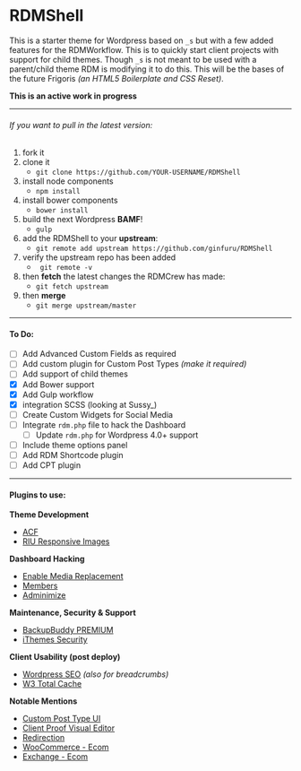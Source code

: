 RDMShell
============

This is a starter theme for Wordpress based on `_s` but with a few added features for the RDMWorkflow. This is to quickly start client projects with support for child themes. Though `_s` is not meant to be used with a parent/child theme RDM is modifying it to do this. This will be the bases of the future Frigoris _(an HTML5 Boilerplate and CSS Reset)_.

<strong>This is an active work in progress</strong>

---

###### If you want to pull in the latest version:

1. fork it
2. clone it
	* `git clone https://github.com/YOUR-USERNAME/RDMShell`
3. install node components
	* `npm install`
4. install bower components
	* `bower install`
5. build the next Wordpress __BAMF__!
	* `gulp`
6. add the RDMShell to your __upstream__:
	* `git remote add upstream https://github.com/ginfuru/RDMShell`
7. verify the upstream repo has been added
	* ` git remote -v`
8. then __fetch__ the latest changes the RDMCrew has made:
	* `git fetch upstream`
9. then __merge__
	* `git merge upstream/master`

---

#### To Do:
- [ ] Add Advanced Custom Fields as required
- [ ] Add custom plugin for Custom Post Types _(make it required)_
- [ ] Add support of child themes
- [x] Add Bower support
- [x] Add Gulp workflow
- [x] integration SCSS (looking at Sussy_)
- [ ] Create Custom Widgets for Social Media
- [ ] Integrate `rdm.php` file to hack the Dashboard
	- [ ] Update `rdm.php` for Wordpress 4.0+ support
- [ ] Include theme options panel
- [ ] Add RDM Shortcode plugin
- [ ] Add CPT plugin

---

#### Plugins to use:

__Theme Development__

* [ACF](http://www.advancedcustomfields.com/)
* [RIU Responsive Images](http://wordpress.org/plugins/riu-responsive-image-uploader/screenshots/)

__Dashboard Hacking__

* [Enable Media Replacement](http://wordpress.org/plugins/enable-media-replace/)
* [Members](https://wordpress.org/plugins/members/)
* [Adminimize](https://wordpress.org/plugins/adminimize/)

__Maintenance, Security & Support__

* [BackupBuddy PREMIUM](http://ithemes.com/purchase/backupbuddy/)
* [iThemes Security](http://ithemes.com/security/)

__Client Usability (post deploy)__

* [Wordpress SEO](http://wordpress.org/plugins/wordpress-seo/) _(also for breadcrumbs)_
* [W3 Total Cache](http://wordpress.org/plugins/w3-total-cache/)

__Notable Mentions__

* [Custom Post Type UI](http://wordpress.org/plugins/custom-post-type-ui/)
* [Client Proof Visual Editor](http://wordpress.org/plugins/client-proof-visual-editor/)
* [Redirection](http://wordpress.org/plugins/redirection/)
* [WooCommerce - Ecom](http://www.woothemes.com/woocommerce/)
* [Exchange - Ecom](http://ithemes.com/exchange/)

